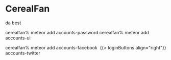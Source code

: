 CerealFan
=========

da best

cerealfan% meteor add accounts-password
cerealfan% meteor add accounts-ui

<div class="span5">
    <div style="float: right">
        {{> loginButtons align="right"}}
    </div>
</div>

cerealfan% meteor add accounts-facebook accounts-twitter
